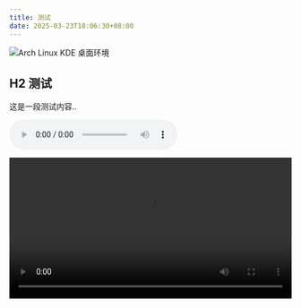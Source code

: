 ```yaml
---
title: 测试
date: 2025-03-23T18:06:30+08:00
---
```


![Arch Linux KDE 桌面环境](/img/1742721344.avif)

## H2 测试

这是一段测试内容..

<!--more-->

<audio src="/audio/1742721919.mp3" width="100%" controls loop></audio>

<video src="/video/1742721919.webm" width="100%" controls loop></video>
